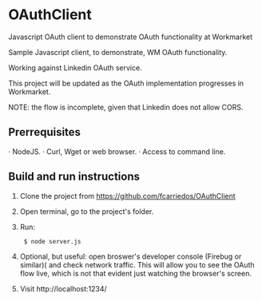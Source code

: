 # OAuthClient
Javascript OAuth client to demonstrate OAuth functionality at Workmarket

Sample Javascript client, to demonstrate, WM OAuth functionality.

Working against Linkedin OAuth service.

This project will be updated as the OAuth implementation progresses in Workmarket.

NOTE: the flow is incomplete, given that Linkedin does not allow CORS.

Prerrequisites
--------------

· NodeJS.
· Curl, Wget or web browser.
· Access to command line.


Build and run instructions
--------------------------

1) Clone the project from https://github.com/fcarriedos/OAuthClient

2) Open terminal, go to the project's folder.

3) Run:

        $ node server.js

4) Optional, but useful: open broswer's developer console (Firebug or similar)(
   and check network traffic. This will allow you to see the OAuth flow live, which
   is not that evident just watching the browser's screen.

5) Visit http://localhost:1234/
